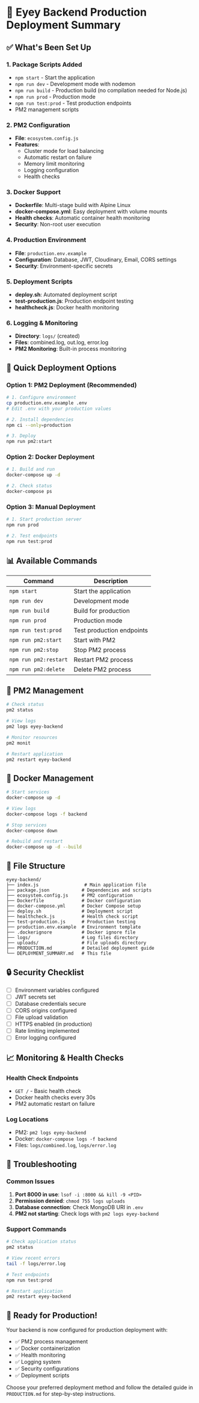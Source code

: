# 🚀 Eyey Backend Production Deployment Summary

## ✅ What's Been Set Up

### 1. **Package Scripts Added**

- `npm start` - Start the application
- `npm run dev` - Development mode with nodemon
- `npm run build` - Production build (no compilation needed for Node.js)
- `npm run prod` - Production mode
- `npm run test:prod` - Test production endpoints
- PM2 management scripts

### 2. **PM2 Configuration**

- **File**: `ecosystem.config.js`
- **Features**:
  - Cluster mode for load balancing
  - Automatic restart on failure
  - Memory limit monitoring
  - Logging configuration
  - Health checks

### 3. **Docker Support**

- **Dockerfile**: Multi-stage build with Alpine Linux
- **docker-compose.yml**: Easy deployment with volume mounts
- **Health checks**: Automatic container health monitoring
- **Security**: Non-root user execution

### 4. **Production Environment**

- **File**: `production.env.example`
- **Configuration**: Database, JWT, Cloudinary, Email, CORS settings
- **Security**: Environment-specific secrets

### 5. **Deployment Scripts**

- **deploy.sh**: Automated deployment script
- **test-production.js**: Production endpoint testing
- **healthcheck.js**: Docker health monitoring

### 6. **Logging & Monitoring**

- **Directory**: `logs/` (created)
- **Files**: combined.log, out.log, error.log
- **PM2 Monitoring**: Built-in process monitoring

## 🎯 Quick Deployment Options

### Option 1: PM2 Deployment (Recommended)

```bash
# 1. Configure environment
cp production.env.example .env
# Edit .env with your production values

# 2. Install dependencies
npm ci --only=production

# 3. Deploy
npm run pm2:start
```

### Option 2: Docker Deployment

```bash
# 1. Build and run
docker-compose up -d

# 2. Check status
docker-compose ps
```

### Option 3: Manual Deployment

```bash
# 1. Start production server
npm run prod

# 2. Test endpoints
npm run test:prod
```

## 📊 Available Commands

| Command               | Description               |
| --------------------- | ------------------------- |
| `npm start`           | Start the application     |
| `npm run dev`         | Development mode          |
| `npm run build`       | Build for production      |
| `npm run prod`        | Production mode           |
| `npm run test:prod`   | Test production endpoints |
| `npm run pm2:start`   | Start with PM2            |
| `npm run pm2:stop`    | Stop PM2 process          |
| `npm run pm2:restart` | Restart PM2 process       |
| `npm run pm2:delete`  | Delete PM2 process        |

## 🔧 PM2 Management

```bash
# Check status
pm2 status

# View logs
pm2 logs eyey-backend

# Monitor resources
pm2 monit

# Restart application
pm2 restart eyey-backend
```

## 🐳 Docker Management

```bash
# Start services
docker-compose up -d

# View logs
docker-compose logs -f backend

# Stop services
docker-compose down

# Rebuild and restart
docker-compose up -d --build
```

## 📁 File Structure

```
eyey-backend/
├── index.js                 # Main application file
├── package.json            # Dependencies and scripts
├── ecosystem.config.js     # PM2 configuration
├── Dockerfile              # Docker configuration
├── docker-compose.yml      # Docker Compose setup
├── deploy.sh               # Deployment script
├── healthcheck.js          # Health check script
├── test-production.js      # Production testing
├── production.env.example  # Environment template
├── .dockerignore           # Docker ignore file
├── logs/                   # Log files directory
├── uploads/                # File uploads directory
├── PRODUCTION.md           # Detailed deployment guide
└── DEPLOYMENT_SUMMARY.md   # This file
```

## 🔒 Security Checklist

- [ ] Environment variables configured
- [ ] JWT secrets set
- [ ] Database credentials secure
- [ ] CORS origins configured
- [ ] File upload validation
- [ ] HTTPS enabled (in production)
- [ ] Rate limiting implemented
- [ ] Error logging configured

## 📈 Monitoring & Health Checks

### Health Check Endpoints

- `GET /` - Basic health check
- Docker health checks every 30s
- PM2 automatic restart on failure

### Log Locations

- PM2: `pm2 logs eyey-backend`
- Docker: `docker-compose logs -f backend`
- Files: `logs/combined.log`, `logs/error.log`

## 🚨 Troubleshooting

### Common Issues

1. **Port 8000 in use**: `lsof -i :8000 && kill -9 <PID>`
2. **Permission denied**: `chmod 755 logs uploads`
3. **Database connection**: Check MongoDB URI in `.env`
4. **PM2 not starting**: Check logs with `pm2 logs eyey-backend`

### Support Commands

```bash
# Check application status
pm2 status

# View recent errors
tail -f logs/error.log

# Test endpoints
npm run test:prod

# Restart application
pm2 restart eyey-backend
```

## 🎉 Ready for Production!

Your backend is now configured for production deployment with:

- ✅ PM2 process management
- ✅ Docker containerization
- ✅ Health monitoring
- ✅ Logging system
- ✅ Security configurations
- ✅ Deployment scripts

Choose your preferred deployment method and follow the detailed guide in `PRODUCTION.md` for step-by-step instructions.
